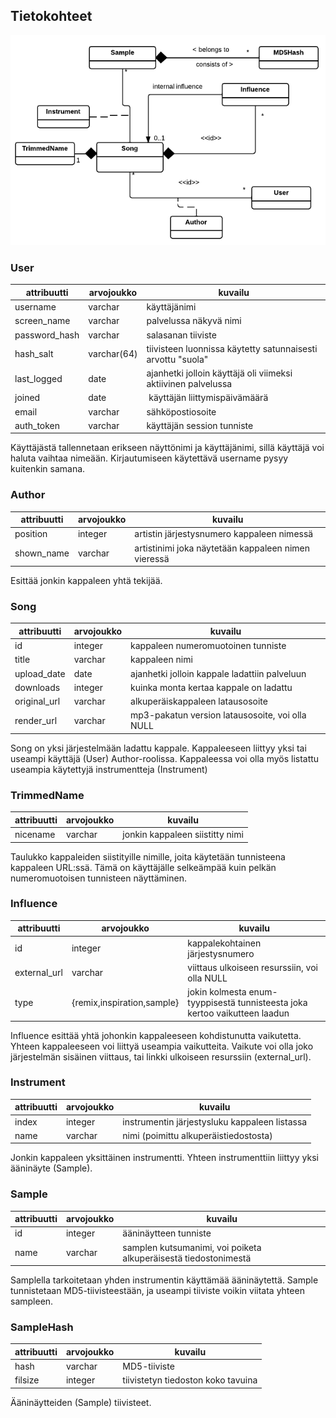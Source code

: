 ## Tietokohteet

![Tietosisältökaavio](tietosisalto.png)

### User
|attribuutti	| arvojoukko 	| kuvailu
|---------------|---------------|----------|
| username		| varchar		| käyttäjänimi
| screen_name	| varchar		| palvelussa näkyvä nimi
| password_hash	| varchar		| salasanan tiiviste
| hash_salt		| varchar(64)	| tiivisteen luonnissa käytetty satunnaisesti arvottu "suola"
| last_logged	| date			| ajanhetki jolloin käyttäjä oli viimeksi aktiivinen palvelussa
| joined		| date			| käyttäjän liittymispäivämäärä
| email			| varchar		| sähköpostiosoite
| auth_token	| varchar		| käyttäjän session tunniste

Käyttäjästä tallennetaan erikseen näyttönimi ja käyttäjänimi, sillä käyttäjä voi haluta vaihtaa nimeään. Kirjautumiseen käytettävä username pysyy kuitenkin samana.

### Author
|attribuutti	| arvojoukko 	| kuvailu
|---------------|---------------|----------|
| position		| integer		| artistin järjestysnumero kappaleen nimessä
| shown_name	| varchar		| artistinimi joka näytetään kappaleen nimen vieressä

Esittää jonkin kappaleen yhtä tekijää. 

### Song
|attribuutti	| arvojoukko 	| kuvailu
|---------------|---------------|----------|
| id			| integer		| kappaleen numeromuotoinen tunniste
| title			| varchar		| kappaleen nimi
| upload_date	| date			| ajanhetki jolloin kappale ladattiin palveluun
| downloads		| integer		| kuinka monta kertaa kappale on ladattu
| original_url	| varchar		| alkuperäiskappaleen latausosoite
| render_url 	| varchar		| mp3-pakatun version latausosoite, voi olla NULL

Song on yksi järjestelmään ladattu kappale. Kappaleeseen liittyy yksi tai useampi käyttäjä (User) Author-roolissa. Kappaleessa voi olla myös listattu useampia käytettyjä instrumentteja (Instrument)

### TrimmedName
|attribuutti	| arvojoukko 	| kuvailu
|---------------|---------------|----------|
| nicename		| varchar		| jonkin kappaleen siistitty nimi

Taulukko kappaleiden siistityille nimille, joita käytetään tunnisteena kappaleen URL:ssä. Tämä on käyttäjälle selkeämpää kuin pelkän numeromuotoisen tunnisteen näyttäminen. 

### Influence
|attribuutti	| arvojoukko 				| kuvailu
|---------------|-------------------		|----------|
| id 			| integer					| kappalekohtainen järjestysnumero
| external_url	| varchar					| viittaus ulkoiseen resurssiin, voi olla NULL
| type			|{remix,inspiration,sample}	| jokin kolmesta enum-tyyppisestä tunnisteesta joka kertoo vaikutteen laadun

Influence esittää yhtä johonkin kappaleeseen kohdistunutta vaikutetta. Yhteen kappaleeseen voi liittyä useampia vaikutteita. Vaikute voi olla joko järjestelmän sisäinen viittaus, tai linkki ulkoiseen resurssiin (external_url).

### Instrument
|attribuutti	| arvojoukko 		| kuvailu
|---------------|-------------------|----------|
| index			| integer			| instrumentin järjestysluku kappaleen listassa
| name			| varchar			| nimi (poimittu alkuperäistiedostosta)

Jonkin kappaleen yksittäinen instrumentti. Yhteen instrumenttiin liittyy yksi ääninäyte (Sample).

### Sample
|attribuutti	| arvojoukko 	| kuvailu
|---------------|---------------|----------|
| id			| integer		| ääninäytteen tunniste
| name			| varchar		| samplen kutsumanimi, voi poiketa alkuperäisestä tiedostonimestä

Samplella tarkoitetaan yhden instrumentin käyttämää ääninäytettä. Sample tunnistetaan MD5-tiivisteestään, ja useampi tiiviste voikin viitata yhteen sampleen.

### SampleHash
|attribuutti	| arvojoukko 	| kuvailu
|---------------|---------------|----------|
| hash			| varchar		| MD5-tiiviste
| filsize		| integer		| tiivistetyn tiedoston koko tavuina

Ääninäytteiden (Sample) tiivisteet.

